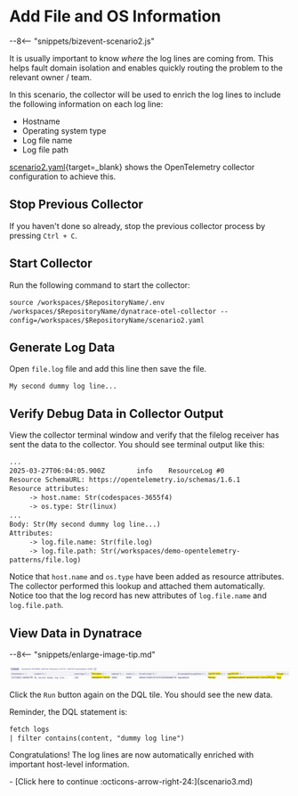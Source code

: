 # Add File and OS Information

--8<-- "snippets/bizevent-scenario2.js"

It is usually important to know *where* the log lines are coming from. This helps fault domain isolation and enables quickly routing the problem to the relevant owner / team.

In this scenario, the collector will be used to enrich the log lines to include the following information on each log line:

* Hostname
* Operating system type
* Log file name
* Log file path

[scenario2.yaml](https://github.com/Dynatrace/demo-opentelemetry-patterns/blob/main/scenario2.yaml){target=_blank} shows the OpenTelemetry collector configuration to achieve this.

## Stop Previous Collector

If you haven't done so already, stop the previous collector process by pressing `Ctrl + C`.

## Start Collector

Run the following command to start the collector:

``` { "name": "[background] run otel collector scenario 2" }
source /workspaces/$RepositoryName/.env
/workspaces/$RepositoryName/dynatrace-otel-collector --config=/workspaces/$RepositoryName/scenario2.yaml
```

## Generate Log Data

Open `file.log` file and add this line then save the file.

```
My second dummy log line...
```

## Verify Debug Data in Collector Output

View the collector terminal window and verify that the filelog receiver has sent the data to the collector. You should see terminal output like this:

```
...
2025-03-27T06:04:05.900Z        info    ResourceLog #0
Resource SchemaURL: https://opentelemetry.io/schemas/1.6.1
Resource attributes:
     -> host.name: Str(codespaces-3655f4)
     -> os.type: Str(linux)
...
Body: Str(My second dummy log line...)
Attributes:
     -> log.file.name: Str(file.log)
     -> log.file.path: Str(/workspaces/demo-opentelemetry-patterns/file.log)
```

Notice that `host.name` and `os.type` have been added as resource attributes. The collector performed this lookup and attached them automatically.
Notice too that the log record has new attributes of `log.file.name` and `log.file.path`.

## View Data in Dynatrace

--8<-- "snippets/enlarge-image-tip.md"

![scenario2 dynatrace results](images/scenario2-dql.png)

Click the `Run` button again on the DQL tile. You should see the new data.

Reminder, the DQL statement is:

```
fetch logs
| filter contains(content, "dummy log line")
```

Congratulations! The log lines are now automatically enriched with important host-level information.

<div class="grid cards" markdown>
- [Click here to continue :octicons-arrow-right-24:](scenario3.md)
</div>
